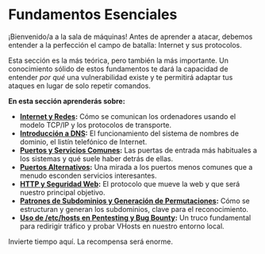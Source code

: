 # Fundamentos Esenciales

¡Bienvenido/a a la sala de máquinas! Antes de aprender a atacar, debemos entender a la perfección el campo de batalla: Internet y sus protocolos.

Esta sección es la más teórica, pero también la más importante. Un conocimiento sólido de estos fundamentos te dará la capacidad de entender *por qué* una vulnerabilidad existe y te permitirá adaptar tus ataques en lugar de solo repetir comandos.

**En esta sección aprenderás sobre:**

* **[Internet y Redes](./internet-y-redes-para-pentesting.md):** Cómo se comunican los ordenadores usando el modelo TCP/IP y los protocolos de transporte.
* **[Introducción a DNS](./introduccion-a-dns.md):** El funcionamiento del sistema de nombres de dominio, el listín telefónico de Internet.
* **[Puertos y Servicios Comunes](./puertos-y-servicios-comunes.md):** Las puertas de entrada más habituales a los sistemas y qué suele haber detrás de ellas.
* **[Puertos Alternativos](./puertos-alternativos.md):** Una mirada a los puertos menos comunes que a menudo esconden servicios interesantes.
* **[HTTP y Seguridad Web](./fundamentos-de-http-y-seguridad-web.md):** El protocolo que mueve la web y que será nuestro principal objetivo.
* **[Patrones de Subdominios y Generación de Permutaciones](./patrones-de-subdominios-y-generacion-de-permutaciones.md):** Cómo se estructuran y generan los subdominios, clave para el reconocimiento.
* **[Uso de /etc/hosts en Pentesting y Bug Bounty](./uso-de-etc-hosts-en-pentesting-y-bug-bounty.md):** Un truco fundamental para redirigir tráfico y probar VHosts en nuestro entorno local.

Invierte tiempo aquí. La recompensa será enorme.
